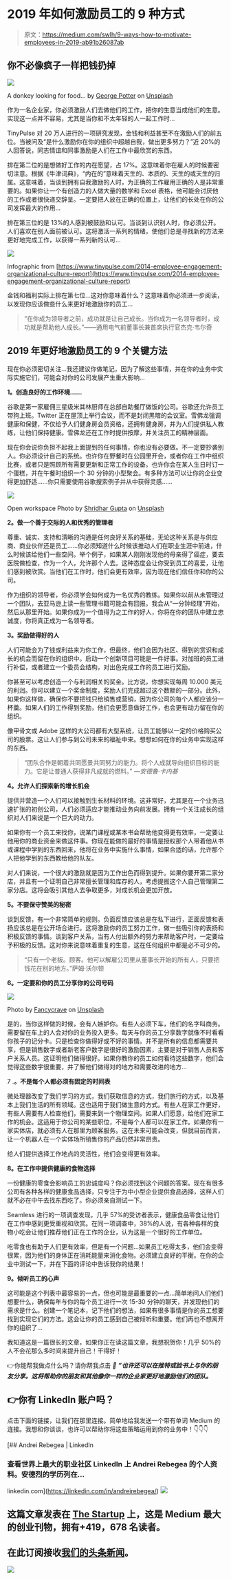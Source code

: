 # 2019 年如何激励员工的 9 种方式

> 原文：<https://medium.com/swlh/9-ways-how-to-motivate-employees-in-2019-ab91b26087ab>

## 你不必像疯子一样把钱扔掉

![](img/def558a6d88e6301bc90ac373f194315.png)

A donkey looking for food… by [George Potter](https://unsplash.com/@georgepotter?utm_source=medium&utm_medium=referral) on [Unsplash](https://unsplash.com?utm_source=medium&utm_medium=referral)

作为一名企业家，你必须激励人们去做他们的工作，把你的生意当成他们的生意。实现这一点并不容易，尤其是当你和不太年轻的人一起工作时…

TinyPulse 对 20 万人进行的一项研究发现，金钱和利益甚至不在激励人们的前五位。当被问及“是什么激励你在你的组织中超越自我，做出更多努力？”近 20%的人回答说，同志情谊和同事激励是人们在工作中最欣赏的东西。

排在第二位的是想做好工作的内在愿望，占 17%。这意味着你在雇人的时候要密切注意。根据《牛津词典》，“内在的”意味着天生的、本质的、天生的或天生的归属。这意味着，当谈到拥有自我激励的人时，为正确的工作雇用正确的人是非常重要的。如果你让一个有创造力的人做大量的数学和 Excel 表格，他可能会讨厌他的工作或者很快递交辞呈。一定要把人放在正确的位置上，让他们的长处在你的公司发挥最大的作用…

排在第三位的是 13%的人感到被鼓励和认可。当谈到认识别人时，你必须公开。人们喜欢在别人面前被认可。这将激活一系列的情绪，使他们总是寻找新的方法来更好地完成工作，以获得一系列新的认可…

![](img/a7e54855bdaeec9bf739f08b36d4ae0d.png)

Infographic from [https://www.tinypulse.com/2014-employee-engagement-organizational-culture-report](https://www.tinypulse.com/2014-employee-engagement-organizational-culture-report)

金钱和福利实际上排在第七位…这对你意味着什么？这意味着你必须进一步阅读，以发现你应该做些什么来更好地激励你的员工…

> “在你成为领导者之前，成功就是让自己成长。当你成为一名领导者时，成功就是帮助他人成长。”——通用电气前董事长兼首席执行官杰克·韦尔奇

## 2019 年更好地激励员工的 9 个关键方法

现在你必须密切关注…我还建议你做笔记，因为了解这些事情，并在你的业务中实际实施它们，可能会对你的公司发展产生重大影响…

**1。创造良好的工作环境……**

谷歌是第一家雇佣三星级米其林厨师在总部自助餐厅做饭的公司。谷歌还允许员工带狗上班。Twitter 正在屋顶上举行会议，而不是封闭黑暗的会议室。雪佛龙强调健康和保健，不仅给予人们健身房会员资格，还拥有健身房，并为人们提供私人教练，让他们保持健康。雪佛龙还在工作时提供按摩，并关注员工的精神层面。

现在你会说你负担不起我上面提到的任何事情，你也没有必要做。不一定要抄袭别人。你必须设计自己的系统。也许你在野餐时在公园里开会，或者你在工作中组织比赛，或者只是照顾所有需要更新和正常工作的设备。也许你会在某人生日时订一个蛋糕，并在午餐时组织一个 30 分钟的小型聚会。有多种方法可以让你的企业变得更加舒适……你只需要使用谷歌搜索例子并从中获得灵感……

![](img/fcf3b6e3ed08bdbd43533b913a0a756b.png)

Open workspace Photo by [Shridhar Gupta](https://unsplash.com/@shridhar?utm_source=medium&utm_medium=referral) on [Unsplash](https://unsplash.com?utm_source=medium&utm_medium=referral)

**2。做一个善于交际的人和优秀的管理者**

尊重、诚实、支持和清晰的沟通是任何良好关系的基础，无论这种关系是与供应商、商业伙伴还是员工……你必须知道什么时候该推动人们在职业生涯中前进，什么时候该给他们一些空间。举个例子，如果某人刚刚发现他的母亲得了癌症，要去医院做检查，作为一个人，允许那个人去。这种态度会让你受到员工的喜爱，让他们感到被欣赏。当他们在工作时，他们会更有效率，因为现在他们信任你和你的公司。

作为组织的领导者，你必须学会如何成为一名优秀的教练。如果你以前从未管理过一个团队，去亚马逊上读一些管理书籍可能会有回报。我会从“一分钟经理”开始，然后从那里开始。如果你成为一个值得为之工作的好人，你将在你的团队中建立忠诚度，你将真正成为一名领导者。

**3。奖励做得好的人**

人们可能会为了钱或利益来为你工作，但最终，他们会因为社区、得到的赏识和成长的机会而留在你的组织中。启动一个创新项目可能是一件好事。对加班的员工进行补偿，或者建立一个委员会结构，对出色完成工作的员工进行奖励。

你甚至可以考虑创造一个与利润相关的奖金。比方说，你想实现每周 10.000 美元的利润。你可以建立一个奖金制度，奖励人们完成超过这个数额的一部分。此外，如果你这样做，确保你不要把钱只给销售或营销，因为你公司的每个人都应该分一杯羹。如果人们的工作得到奖励，他们会更愿意做好工作，也会更有动力留在你的组织。

像甲骨文或 Adobe 这样的大公司都有大型系统，让员工能够以一定的价格购买公司的股票。这让人们参与到公司未来的福祉中来。想想如何在你的业务中实现这样的东西。

> “团队合作是朝着共同愿景共同努力的能力。将个人成就导向组织目标的能力。它是让普通人获得非凡成就的燃料。” *—安德鲁·卡内基*

**4。允许人们探索新的增长机会**

提供并营造一个人们可以接触到生长材料的环境。这非常好，尤其是在一个业务迅速扩张的初创公司，人们必须适应才能推动业务向前发展。拥有一个关注成长的组织对人们来说是一个巨大的动力。

如果你有一个员工来找你，说某门课程或某本书会帮助他变得更有效率，一定要让他用你的商业资金来做这件事。你现在能做的最好的事情是授权那个人带着他从书或课程中学到的东西回来，他将在业务中实施什么事情，如果合适的话，允许那个人把他学到的东西教给他的队友。

对人们来说，一个很大的激励就是因为工作出色而得到提升。如果你要开第二家分店，并且有一个证明自己非常擅长管理和库存的人，考虑提拔这个人自己管理第二家分店。这将会吸引其他人去争取更多，对成长机会更加开放。

**5。不要保守赞美的秘密**

谈到反馈，有一个非常简单的规则。负面反馈应该总是在私下进行，正面反馈和表扬应该总是在公开场合进行。这将激励你的员工努力工作，做一些吸引你的表扬和积极反馈的事情。谈到客户关系，当有人付出额外的努力来帮助客户时，一定要给予积极的反馈。这对你来说意味着重复的生意，这在任何组织中都是必不可少的。

> “只有一个老板。顾客。他可以解雇公司里从董事长开始的所有人，只要把钱花在别的地方。”萨姆·沃尔顿

**6。一定要和你的员工分享你的公司号码**

![](img/36ce08cf5659555b427713a26dea4b72.png)

Photo by [Fancycrave](https://unsplash.com/@fancycrave?utm_source=medium&utm_medium=referral) on [Unsplash](https://unsplash.com?utm_source=medium&utm_medium=referral)

是的，当你这样做的时候，会有人嫉妒你。有些人必须下车，他们的名字叫商务。需要留在车上的人会对你的业务投入更多。每天与你的员工分享数字就像不时看看你孩子的记分卡。只是检查你做得好或不好的事情。并不是所有的信息都需要共享，但是销售数字或者新老客户数字是很好的激励因素，主要是对于销售人员和客户关系人员。这证明他们做得很好。如果你教你的员工如何看待这些数字，他们会觉得这些数字很重要，并了解他们做得对的地方和需要改进的地方…

7 .**。不是每个人都必须有固定的时间表**

微处理器改变了我们学习的方式，我们获取信息的方式，我们旅行的方式，以及基本上我们生活的所有领域。这也适用于我们做生意的方式。有些人在家工作更好，有些人需要有人检查他们，需要来到一个物理空间。如果人们愿意，给他们在家工作的机会。这适用于你公司的某些职位，不是每个人都可以在家工作。如果你有一家实体店，就必须有人在那里为顾客服务。这在未来可能会改变，但就目前而言，让一个机器人在一个实体场所销售你的产品仍然非常昂贵。

给人们提供选择工作地点的灵活性，他们会变得更有效率。

**8。在工作中提供健康的食物选择**

一份健康的零食会影响员工的忠诚度吗？你必须找到这个问题的答案。现在有很多公司有各种各样的健康食品选择，只专注于为中小型企业提供食品选择，这样人们就不必在中午去找东西吃了。你必须亲自测试一下。

Seamless 进行的一项调查发现，几乎 57%的受访者表示，健康食品零食让他们在工作中感到更受重视和欣赏。在同一项调查中，38%的人说，有各种各样的食物小吃会让他们推荐他们正在工作的企业，认为这是一个很好的工作单位。

吃零食也有助于人们更有效率，但是有一个问题…如果员工吃得太多，他们会变得很累，因为他们的身体正在消耗能量来消化食物。必须建立良好的平衡。在你的企业中测试一下，并在下面的评论中告诉我你的结果！

**9。倾听员工的心声**

这可能是这个列表中最容易的一点，但也可能是最重要的一点…简单地问人们他们想要什么，确保每年与你的每个员工进行一次 15-30 分钟的聊天，并发现他们的需求是什么。创建一个笔记本，记下他们的想法，如果有很多事情是你的员工想要找到实现它们的方法。这会让你的员工感到自己被倾听和重要。他们再也不想离开你的组织了…

我知道这是一篇很长的文章，如果你正在读这篇文章，我想祝贺你！几乎 50%的人不会花那么多时间来提升自己！干得好！

👉你能帮我做点什么吗？请你帮我点击 *👏* ***”也许还可以在推特或脸书上与你的朋友分享。这将帮助你的朋友和其他像你一样的企业家更好地激励他们的团队。***

## 👉你有 LinkedIn 账户吗？

点击下面的链接，让我们在那里连接。简单地给我发送一个带有单词 Medium 的连接。我想和你谈谈，也许可以帮助你将这些策略运用到你的业务中！👇👇👇

[](https://linkedin.com/in/andreirebegea/) [## Andrei Rebegea | LinkedIn

### 查看世界上最大的职业社区 LinkedIn 上 Andrei Rebegea 的个人资料。安德烈的学历列在…

linkedin.com](https://linkedin.com/in/andreirebegea/) [![](img/308a8d84fb9b2fab43d66c117fcc4bb4.png)](https://medium.com/swlh)

## 这篇文章发表在 [The Startup](https://medium.com/swlh) 上，这是 Medium 最大的创业刊物，拥有+419，678 名读者。

## 在此订阅接收[我们的头条新闻](http://growthsupply.com/the-startup-newsletter/)。

[![](img/b0164736ea17a63403e660de5dedf91a.png)](https://medium.com/swlh)